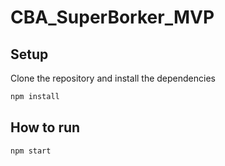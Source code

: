 # CBA_SuperBorker_MVP

## Setup
Clone the repository and install the dependencies
```bash
npm install
```

## How to run
```bash
npm start
```
